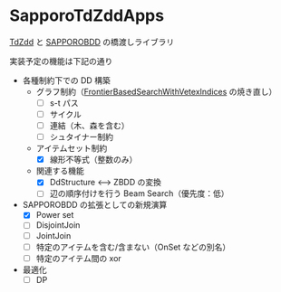 # SapporoTdZddApps
[TdZdd](https://github.com/kunisura/TdZdd) と [SAPPOROBDD](http://www.lab2.kuis.kyoto-u.ac.jp/minato/SAPPOROBDD/) の橋渡しライブラリ

実装予定の機能は下記の通り
* 各種制約下での DD 構築
  * グラフ制約（[FrontierBasedSearchWithVetexIndices](https://github.com/hs-nazuna/FrontierBasedSearchWithVertexIndices) の焼き直し）
    * [ ] s-t パス
    * [ ] サイクル
    * [ ] 連結（木、森を含む）
    * [ ] シュタイナー制約
  * アイテムセット制約
    * [x] 線形不等式（整数のみ）
  * 関連する機能
    * [x] DdStructure <--> ZBDD の変換
    * [ ] 辺の順序付けを行う Beam Search（優先度：低）
* SAPPOROBDD の拡張としての新規演算
  * [x] Power set
  * [ ] DisjointJoin
  * [ ] JointJoin
  * [ ] 特定のアイテムを含む/含まない（OnSet などの別名）
  * [ ] 特定のアイテム間の xor
* 最適化
  * [ ] DP

<!-- [ ] 近々論文にしたい手法（論文をサブミットしたら公開する）-->
 
